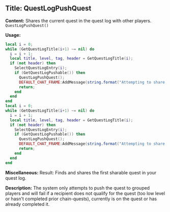 ## Title: QuestLogPushQuest

**Content:**
Shares the current quest in the quest log with other players.
`QuestLogPushQuest()`

**Usage:**
```lua
local i = 0;
while (GetQuestLogTitle(i+1) ~= nil) do
  i = i + 1;
  local title, level, tag, header = GetQuestLogTitle(i);
  if (not header) then
    SelectQuestLogEntry(i);
    if (GetQuestLogPushable()) then
      QuestLogPushQuest();
      DEFAULT_CHAT_FRAME:AddMessage(string.format("Attempting to share %s with your group...", title, level));
      return;
    end
  end
end
local i = 0;
while (GetQuestLogTitle(i+1) ~= nil) do
  i = i + 1;
  local title, level, tag, header = GetQuestLogTitle(i);
  if (not header) then
    SelectQuestLogEntry(i);
    if (GetQuestLogPushable()) then
      QuestLogPushQuest();
      DEFAULT_CHAT_FRAME:AddMessage(string.format("Attempting to share %s with your group...", title, level));
      return;
    end
  end
end
```

**Miscellaneous:**
Result:
Finds and shares the first sharable quest in your quest log.

**Description:**
The system only attempts to push the quest to grouped players and will fail if a recipient does not qualify for the quest (too low level or hasn't completed prior chain-quests), currently is on the quest or has already completed it.